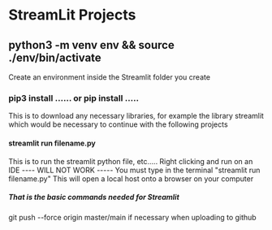# StreamLit Projects
## python3 -m venv env && source ./env/bin/activate
Create an environment inside the Streamlit folder you create

### pip3 install ...... or pip install .....
This is to download any necessary libraries, for example the library streamlit which would be necessary to continue with the following projects

#### streamlit run filename.py
This is to run the streamlit python file, etc..... Right clicking and run on an IDE ---- WILL NOT WORK ----- You must type in the terminal "streamlit run filename.py" This will open a local host onto a browser on your computer

##### That is the basic commands needed for Streamlit
git push --force origin master/main if necessary when uploading to github